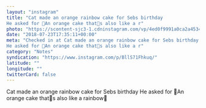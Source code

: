 ```yaml
---
layout: "instagram"
title: "Cat made an orange rainbow cake for Sebs birthday 
He asked for An orange cake thats also like a r"
photo: "https://scontent-sjc3-1.cdninstagram.com/vp/4ed0f9991a0ca2a45348a971031acd55/5C12C638/t51.2885-15/e35/36995041_256400058476372_3966301331764805632_n.jpg"
date: "2018-07-23T17:35:11+00:00"
meta: "Checked in at Cat made an orange rainbow cake for Sebs birthday 
He asked for An orange cake thats also like a r"
category: "Notes"
syndication: "https://www.instagram.com/p/BllS71Fhkuq/"
latitude: ""
longitude: ""
twitterCard: false
---
```

Cat made an orange rainbow cake for Sebs birthday 
He asked for An orange cake thats also like a rainbow
